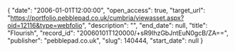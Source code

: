 {
  "date": "2006-01-01T12:00:00", 
  "open_access": true, 
  "target_url": "https://portfolio.pebblepad.co.uk/cumbria/viewasset.aspx?oid=12116&type=webfolio", 
  "description": "", 
  "end_date": null, 
  "title": "Flourish", 
  "record_id": "20060101T120000/+sR9IhzGbJntEuN0gcB/ZA==", 
  "publisher": "pebblepad.co.uk", 
  "slug": 140444, 
  "start_date": null
}

